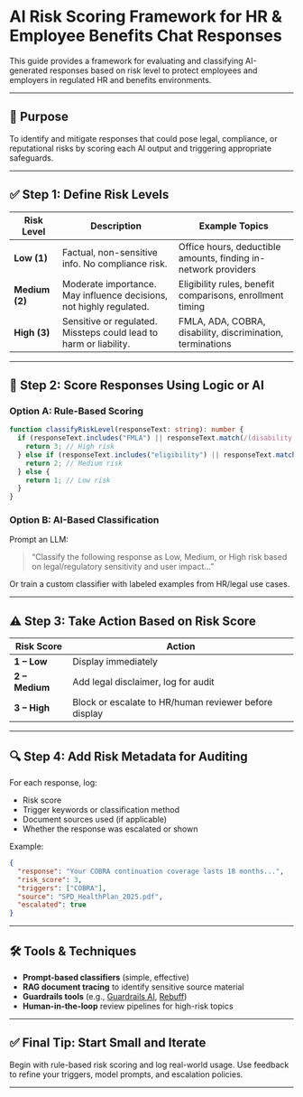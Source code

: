 # AI Risk Scoring Framework for HR & Employee Benefits Chat Responses

This guide provides a framework for evaluating and classifying AI-generated responses based on risk level to protect employees and employers in regulated HR and benefits environments.

---

## 🎯 Purpose

To identify and mitigate responses that could pose legal, compliance, or reputational risks by scoring each AI output and triggering appropriate safeguards.

---

## ✅ Step 1: Define Risk Levels

| Risk Level | Description | Example Topics |
|------------|-------------|----------------|
| **Low (1)** | Factual, non-sensitive info. No compliance risk. | Office hours, deductible amounts, finding in-network providers |
| **Medium (2)** | Moderate importance. May influence decisions, not highly regulated. | Eligibility rules, benefit comparisons, enrollment timing |
| **High (3)** | Sensitive or regulated. Missteps could lead to harm or liability. | FMLA, ADA, COBRA, disability, discrimination, terminations |

---

## 🧠 Step 2: Score Responses Using Logic or AI

### Option A: Rule-Based Scoring

```ts
function classifyRiskLevel(responseText: string): number {
  if (responseText.includes("FMLA") || responseText.match(/(disability|termination|legal|ADA|COBRA)/i)) {
    return 3; // High risk
  } else if (responseText.includes("eligibility") || responseText.match(/compare|recommend/i)) {
    return 2; // Medium risk
  } else {
    return 1; // Low risk
  }
}
```

### Option B: AI-Based Classification

Prompt an LLM:
> “Classify the following response as Low, Medium, or High risk based on legal/regulatory sensitivity and user impact…”

Or train a custom classifier with labeled examples from HR/legal use cases.

---

## ⚠️ Step 3: Take Action Based on Risk Score

| Risk Score | Action |
|------------|--------|
| **1 – Low**    | Display immediately |
| **2 – Medium** | Add legal disclaimer, log for audit |
| **3 – High**   | Block or escalate to HR/human reviewer before display |

---

## 🔍 Step 4: Add Risk Metadata for Auditing

For each response, log:

- Risk score
- Trigger keywords or classification method
- Document sources used (if applicable)
- Whether the response was escalated or shown

Example:

```json
{
  "response": "Your COBRA continuation coverage lasts 18 months...",
  "risk_score": 3,
  "triggers": ["COBRA"],
  "source": "SPD_HealthPlan_2025.pdf",
  "escalated": true
}
```

---

## 🛠 Tools & Techniques

- **Prompt-based classifiers** (simple, effective)
- **RAG document tracing** to identify sensitive source material
- **Guardrails tools** (e.g., [Guardrails AI](https://www.guardrailsai.com/), [Rebuff](https://rebuff.ai/))
- **Human-in-the-loop** review pipelines for high-risk topics

---

## ✅ Final Tip: Start Small and Iterate

Begin with rule-based risk scoring and log real-world usage. Use feedback to refine your triggers, model prompts, and escalation policies.

---

